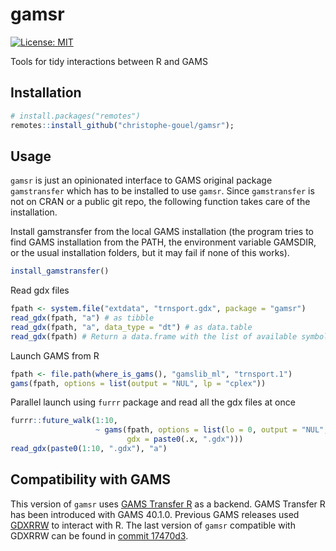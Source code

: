 # gamsr

[![License: MIT](https://img.shields.io/badge/License-MIT-yellow.svg)](https://opensource.org/licenses/MIT)

Tools for tidy interactions between R and GAMS

## Installation

```r
# install.packages("remotes")
remotes::install_github("christophe-gouel/gamsr");
```

## Usage

`gamsr` is just an opinionated interface to GAMS original package
`gamstransfer` which has to be installed to use `gamsr`. Since `gamstransfer` is not on CRAN
or a public git repo, the following function takes care of the installation.

Install gamstransfer from the local GAMS installation (the program tries to find GAMS installation from the PATH, the environment variable GAMSDIR, or the usual installation folders, but it may fail if none of this works).

```r
install_gamstransfer()
```

Read gdx files

```r
fpath <- system.file("extdata", "trnsport.gdx", package = "gamsr")
read_gdx(fpath, "a") # as tibble
read_gdx(fpath, "a", data_type = "dt") # as data.table
read_gdx(fpath) # Return a data.frame with the list of available symbols
```

Launch GAMS from R

```r
fpath <- file.path(where_is_gams(), "gamslib_ml", "trnsport.1")
gams(fpath, options = list(output = "NUL", lp = "cplex"))
```

Parallel launch using `furrr` package and read all the gdx files at once

```r
furrr::future_walk(1:10,
                   ~ gams(fpath, options = list(lo = 0, output = "NUL", lp = "cplex"),
				          gdx = paste0(.x, ".gdx")))
read_gdx(paste0(1:10, ".gdx"), "a")
```

## Compatibility with GAMS

This version of `gamsr` uses [GAMS Transfer R](https://www.gams.com/latest/docs/API_R_GAMSTRANSFER.html) as a backend. GAMS Transfer R has been introduced with GAMS 40.1.0. Previous GAMS releases used [GDXRRW](https://github.com/GAMS-dev/gdxrrw) to interact with R. The last version of `gamsr` compatible with GDXRRW can be found in [commit 17470d3](https://github.com/christophe-gouel/gamsr/tree/17470d33edf686c280df5ad9580ed375b9b2731a).
